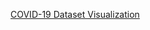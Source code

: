 [COVID-19 Dataset Visualization](https://public.tableau.com/app/profile/shazil.ahmad/viz/COVIDDatasetDashboard/Dashboard1?publish=yes)
